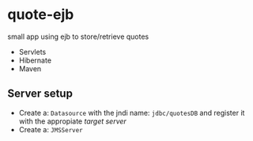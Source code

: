 quote-ejb
===========

small app using ejb to store/retrieve quotes

+ Servlets
+ Hibernate
+ Maven

Server setup
--------------
* Create a: `Datasource` with the jndi name: `jdbc/quotesDB` and register it with the appropiate *target server*
* Create a: `JMSServer`
